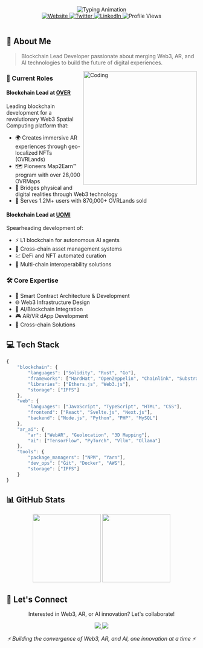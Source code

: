 <div align="center">
    <picture>
        <source media="(prefers-color-scheme: dark)" srcset="https://readme-typing-svg.herokuapp.com/?font=Inter&duration=3000&pause=1000&color=FFFFFF&background=00000000&center=true&vCenter=true&width=435&lines=Hi+%F0%9F%91%8B+I%27m+Jacopo+Mosconi;Blockchain+Lead+Developer;Building+The+Future+of+Web3;AR+%26+AI+Innovator" />
        <source media="(prefers-color-scheme: light)" srcset="https://readme-typing-svg.herokuapp.com/?font=Inter&duration=3000&pause=1000&color=000000&background=00000000&center=true&vCenter=true&width=435&lines=Hi+%F0%9F%91%8B+I%27m+Jacopo+Mosconi;Blockchain+Lead+Developer;Building+The+Future+of+Web3;AR+%26+AI+Innovator" />
        <img alt="Typing Animation" src="https://readme-typing-svg.herokuapp.com/?font=Inter&duration=3000&pause=1000&color=FFFFFF&background=00000000&center=true&vCenter=true&width=435&lines=Hi+%F0%9F%91%8B+I%27m+Jacopo+Mosconi;Blockchain+Lead+Developer;Building+The+Future+of+Web3;AR+%26+AI+Innovator" />
    </picture>
</div>

<div align="center">
    <a href="https://www.jacopomosconi.it">
        <img src="https://img.shields.io/badge/Website-jacopomosconi.it-FF5757?style=flat-square&logo=google-chrome&logoColor=white" alt="Website"/>
    </a>
    <a href="https://twitter.com/jacko06v">
        <img src="https://img.shields.io/badge/Twitter-@jacko06v-1DA1F2?style=flat-square&logo=twitter&logoColor=white" alt="Twitter"/>
    </a>
    <a href="https://www.linkedin.com/in/jacopo-mosconi-ba5281179/">
        <img src="https://img.shields.io/badge/LinkedIn-Jacopo_Mosconi-0077B5?style=flat-square&logo=linkedin&logoColor=white" alt="LinkedIn"/>
    </a>
    <img src="https://komarev.com/ghpvc/?username=jacko06v&style=flat-square&color=blueviolet" alt="Profile Views"/>
</div>

<br>

## 🚀 About Me

> Blockchain Lead Developer passionate about merging Web3, AR, and AI technologies to build the future of digital experiences.

<img align="right" alt="Coding" width="300" src="https://raw.githubusercontent.com/abhisheknaiidu/abhisheknaiidu/master/code.gif"/>

### 🎯 Current Roles

#### Blockchain Lead at [OVER](https://overthereality.ai/)
Leading blockchain development for a revolutionary Web3 Spatial Computing platform that:
- 🌍 Creates immersive AR experiences through geo-localized NFTs (OVRLands)
- 🗺️ Pioneers Map2Earn™ program with over 28,000 OVRMaps
- 🔗 Bridges physical and digital realities through Web3 technology
- 🚀 Serves 1.2M+ users with 870,000+ OVRLands sold

#### Blockchain Lead at [UOMI](https://uomi.ai/)
Spearheading development of:
- ⚡ L1 blockchain for autonomous AI agents
- 🤖 Cross-chain asset management systems
- 💹 DeFi and NFT automated curation
- 🔄 Multi-chain interoperability solutions

### 🛠️ Core Expertise
- 🔗 Smart Contract Architecture & Development
- 🌐 Web3 Infrastructure Design
- 🤖 AI/Blockchain Integration
- 🎮 AR/VR dApp Development
- 💼 Cross-chain Solutions

## 💻 Tech Stack

```javascript
{
    "blockchain": {
        "languages": ["Solidity", "Rust", "Go"],
        "frameworks": ["HardHat", "OpenZeppelin", "Chainlink", "Substrate", "CosmosSDK"],
        "libraries": ["Ethers.js", "Web3.js"],
        "storage": ["IPFS"]
    },
    "web": {
        "languages": ["JavaScript", "TypeScript", "HTML", "CSS"],
        "frontend": ["React", "Svelte.js", "Next.js"],
        "backend": ["Node.js", "Python", "PHP", "MySQL"]
    },
    "ar_ai": {
        "ar": ["WebAR", "Geolocation", "3D Mapping"],
        "ai": ["TensorFlow", "PyTorch", "Vllm", "Ollama"]
    },
    "tools": {
        "package_managers": ["NPM", "Yarn"],
        "dev_ops": ["Git", "Docker", "AWS"],
        "storage": ["IPFS"]
    }
}
```

## 📊 GitHub Stats
<div align="center">
    <img height="180em" src="https://github-readme-stats.vercel.app/api?username=jacko06v&show_icons=true&theme=tokyonight&hide_border=true&count_private=true"/>
    <img height="180em" src="https://github-readme-stats.vercel.app/api/top-langs/?username=jacko06v&theme=tokyonight&hide_border=true&layout=compact&langs_count=8"/>
</div>

## 🤝 Let's Connect
<div align="center">
    <p>Interested in Web3, AR, or AI innovation? Let's collaborate!</p>
    <a href="https://twitter.com/jacko06v">
        <img src="https://img.shields.io/badge/DM on-Twitter-1DA1F2?style=for-the-badge&logo=twitter&logoColor=white"/>
    </a>
    <a href="https://www.linkedin.com/in/jacopo-mosconi-ba5281179/">
        <img src="https://img.shields.io/badge/Connect on-LinkedIn-0077B5?style=for-the-badge&logo=linkedin&logoColor=white"/>
    </a>
</div>

<div align="center">
    <p><i>⚡ Building the convergence of Web3, AR, and AI, one innovation at a time ⚡</i></p>
</div>
